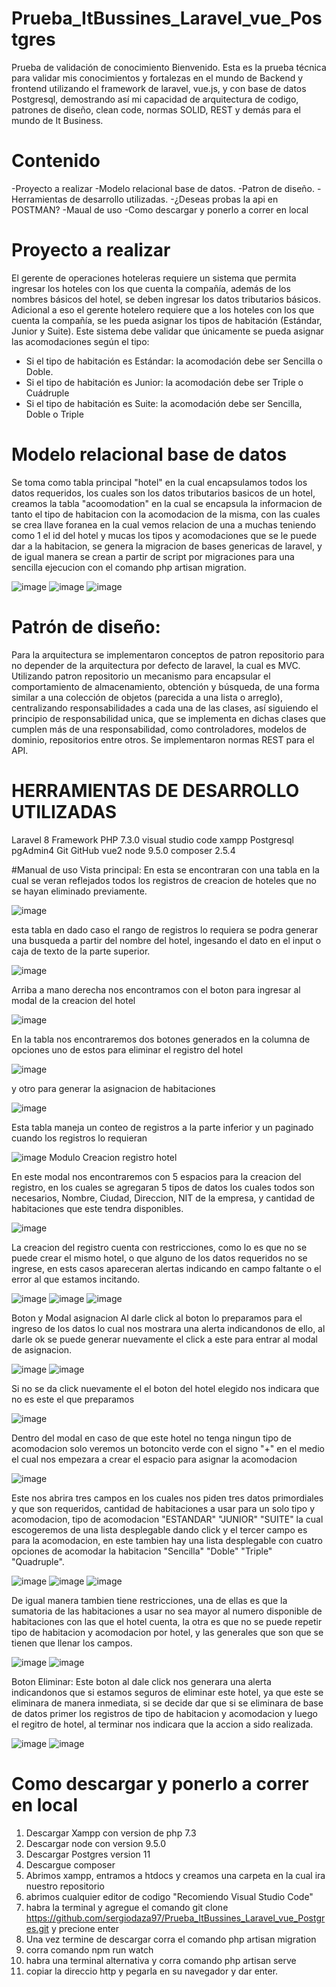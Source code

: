 # Prueba_ItBussines_Laravel_vue_Postgres
Prueba de validación de conocimiento
Bienvenido. 
Esta es la prueba técnica para validar mis conocimientos y fortalezas en el mundo de Backend y frontend utilizando el framework de laravel, vue.js, y con base de datos Postgresql, demostrando así mi capacidad de arquitectura de codigo, patrones de diseño, clean code, normas SOLID, REST y demás para el mundo de It Business.

# Contenido
-Proyecto a realizar
-Modelo relacional base de datos.
-Patron de diseño.
-Herramientas de desarrollo utilizadas.
-¿Deseas probas la api en POSTMAN?
-Maual de uso
-Como descargar y ponerlo a correr en local

# Proyecto a realizar
El gerente de operaciones 
hoteleras requiere un sistema que permita ingresar los hoteles con los que cuenta la compañía, 
además de los nombres básicos del hotel, se deben ingresar los datos tributarios básicos.
Adicional a eso el gerente hotelero requiere que a los hoteles con los que cuenta la compañía, 
se les pueda asignar los tipos de habitación (Estándar, Junior y Suite). Este sistema debe validar 
que únicamente se pueda asignar las acomodaciones según el tipo:
- Si el tipo de habitación es Estándar: la acomodación debe ser Sencilla o Doble.
- Si el tipo de habitación es Junior: la acomodación debe ser Triple o Cuádruple
- Si el tipo de habitación es Suite: la acomodación debe ser Sencilla, Doble o Triple
# Modelo relacional base de datos
Se toma como tabla principal "hotel" en la cual encapsulamos todos los datos requeridos, los cuales son los datos tributarios basicos de un hotel, creamos la tabla "acoomodation" en la cual se encapsula la informacion de tanto el tipo de habitacion con la acomodacion de la misma, con las cuales se crea llave foranea en la cual vemos relacion de una a muchas teniendo como 1 el id del hotel y mucas los tipos y acomodaciones que se le puede dar a la habitacion, se genera la migracion de bases genericas de laravel, y de igual manera se crean a partir de script por migraciones para una sencilla ejecucion con el comando php artisan migration.

![image](https://user-images.githubusercontent.com/79348915/223677687-696cbb77-0d61-4b16-a011-bc31a1d099f3.png)
![image](https://user-images.githubusercontent.com/79348915/223677999-43cb2a0f-ab53-48ec-b4cf-ee59cf01b586.png)
![image](https://user-images.githubusercontent.com/79348915/223678094-d3aa2f05-5749-42c0-81c8-4b8e4a5f975d.png)


# Patrón de diseño:
Para la arquitectura se implementaron conceptos de patron repositorio para no depender de la arquitectura por defecto de laravel, la cual es MVC. Utilizando patron repositorio un mecanismo para encapsular el comportamiento de almacenamiento, obtención y búsqueda, de una forma similar a una colección de objetos (parecida a una lista o arreglo), centralizando responsabilidades a cada una de las clases, así siguiendo el principio de responsabilidad unica, que se implementa en dichas clases que cumplen más de una responsabilidad, como controladores, modelos de dominio, repositorios entre otros. Se implementaron normas REST para el API.

# HERRAMIENTAS DE DESARROLLO UTILIZADAS
Laravel 8 Framework 
PHP 7.3.0
visual studio code
xampp
Postgresql pgAdmin4
Git
GitHub
vue2
node 9.5.0
composer 2.5.4

#Manual de uso 
Vista principal: 
En esta se encontraran con una tabla en la cual se veran reflejados todos los registros de creacion de hoteles que no se hayan eliminado previamente.

![image](https://user-images.githubusercontent.com/79348915/223685641-0393f33d-5c1a-481b-b676-1647e2dd6fe9.png)

esta tabla en dado caso el rango de registros lo requiera se podra generar una busqueda a partir del nombre del hotel, ingesando el dato en el input o caja de texto de la parte superior.

![image](https://user-images.githubusercontent.com/79348915/223686086-69fefba2-db7c-4511-8887-dd6afb919f38.png)

Arriba a mano derecha nos encontramos con el boton para ingresar al modal de la creacion del hotel 

![image](https://user-images.githubusercontent.com/79348915/223686290-8dde8f00-a026-4cff-b06b-4ca7a7d409f0.png)

En la tabla nos encontraremos dos botones generados en la columna de opciones uno de estos para eliminar el registro del hotel

![image](https://user-images.githubusercontent.com/79348915/223686416-937a38f9-bc19-46fa-a0c0-5c50b48cec1a.png)

y otro para generar la asignacion de habitaciones

![image](https://user-images.githubusercontent.com/79348915/223686501-7001ff78-954f-483d-a8fd-386c68670f96.png)

Esta tabla maneja un conteo de registros a la parte inferior y un paginado cuando los registros lo requieran

![image](https://user-images.githubusercontent.com/79348915/223686593-15fafab4-22b6-4e2d-b3a4-714ffbaf93ae.png)
Modulo Creacion registro hotel

En este modal nos encontraremos con 5 espacios para la creacion del registro, en los cuales se agregaran 5 tipos de datos los cuales todos son necesarios, Nombre, Ciudad, Direccion, NIT de la empresa, y cantidad de habitaciones que este tendra disponibles.

![image](https://user-images.githubusercontent.com/79348915/223686736-da8e47f4-e726-4f77-8f06-9c748ae1b328.png)

La creacion del registro cuenta con restricciones, como lo es que no se puede crear el mismo hotel, o que alguno de los datos requeridos no se ingrese, en ests casos apareceran alertas indicando en campo faltante o el error al que estamos incitando.

![image](https://user-images.githubusercontent.com/79348915/223686879-7161efea-05f4-49e5-a2e9-8fc3ad0fdf47.png)
![image](https://user-images.githubusercontent.com/79348915/223687140-e68c5ab1-2f00-4da1-90a7-8738e6ff7ed3.png)
![image](https://user-images.githubusercontent.com/79348915/223687367-fa590c34-47d4-46bf-a531-5eacb0e43c97.png)

Boton y Modal asignacion
Al darle click al boton lo preparamos para el ingreso de los datos lo cual nos mostrara una alerta indicandonos de ello, al darle ok se puede generar nuevamente el click a este para entrar al modal de asignacion.

![image](https://user-images.githubusercontent.com/79348915/223687474-faa9fd2a-7d70-4716-9ee5-dbbbf7c25e31.png)
![image](https://user-images.githubusercontent.com/79348915/223687557-35d6eac4-3b64-4390-bb92-2dc1692cafbf.png)

Si no se da click nuevamente el el boton del hotel elegido nos indicara que no es este el que preparamos

![image](https://user-images.githubusercontent.com/79348915/223687823-6538bb92-c06b-4c4e-ae09-cef8448961c7.png)

Dentro del modal en caso de que este hotel no tenga ningun tipo de acomodacion solo veremos un botoncito verde con el signo "+" en el medio el cual nos empezara a crear el espacio para asignar la acomodacion

![image](https://user-images.githubusercontent.com/79348915/223687999-47a0476b-8a4e-4ae9-9c73-c2e8b558ac58.png)

Este nos abrira tres campos en los cuales nos piden tres datos primordiales y que son requeridos, cantidad de habitaciones a usar para un solo tipo y acomodacion, tipo de acomodacion "ESTANDAR" "JUNIOR" "SUITE" la cual escogeremos de una lista desplegable dando click y el tercer campo es para la acomodacion, en este tambien hay una lista desplegable con cuatro opciones de acomodar la habitacion "Sencilla" "Doble" "Triple" "Quadruple".

![image](https://user-images.githubusercontent.com/79348915/223688117-dcb01c3b-d879-43fe-8844-6db57e1022a7.png)
![image](https://user-images.githubusercontent.com/79348915/223688186-d9c426b2-3487-43e3-944c-b07d45123ec3.png)
![image](https://user-images.githubusercontent.com/79348915/223688240-352e9c81-3a63-4819-b17b-59a1fa77604f.png)

De igual manera tambien tiene restricciones, una de ellas es que la sumatoria de las habitaciones a usar no sea mayor al numero disponible de habitaciones con las que el hotel cuenta, la otra es que no se puede repetir tipo de habitacion y acomodacion por hotel, y las generales que son que se tienen que llenar los campos.

![image](https://user-images.githubusercontent.com/79348915/223688474-5c8e9cb2-667e-4b8f-b657-129af3aab351.png)
![image](https://user-images.githubusercontent.com/79348915/223688916-70f572c6-7a34-4611-83da-0840610551d5.png)

Boton Eliminar:
Este boton al dale click nos generara una alerta indicandonos que si estamos seguros de eliminar este hotel, ya que este se eliminara de manera inmediata, si se decide dar que si se eliminara de base de datos primer los registros de tipo de habitacion y acomodacion y luego el regitro de hotel, al terminar nos indicara que la accion a sido realizada.

![image](https://user-images.githubusercontent.com/79348915/223689027-87d128be-93e8-4dd5-a376-25bf0d07f210.png)
![image](https://user-images.githubusercontent.com/79348915/223689087-b26b2220-ccaf-43fc-bd79-73ead1a62742.png)

# Como descargar y ponerlo a correr en local
  1. Descargar Xampp con version de php 7.3
  2. Descargar node con version 9.5.0
  3. Descargar Postgres version 11
  4. Descargue composer
  5. Abrimos xampp, entramos a htdocs y creamos una carpeta en la cual ira nuestro repositorio
  6. abrimos cualquier editor de codigo "Recomiendo Visual Studio Code" 
  7. habra la terminal y agregue el comando git clone https://github.com/sergiodaza97/Prueba_ItBussines_Laravel_vue_Postgres.git y precione enter
  8. Una vez termine de descargar corra el comando php artisan migration
  9. corra comando npm run watch
  10. habra una terminal alternativa y corra comando php artisan serve
  11. copiar la direccio http y pegarla en su navegador y dar enter.
  
